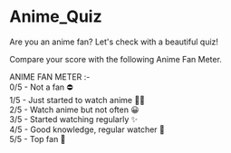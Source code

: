 # Anime_Quiz
Are you an anime fan? Let's check with a beautiful quiz!

Compare your score with the following Anime Fan Meter.

ANIME FAN METER :-  
0/5 - Not a fan ⛔  
1/5 - Just started to watch anime 🤝🏻  
2/5 - Watch anime but not often 😀  
3/5 - Started watching regularly ✨  
4/5 - Good knowledge, regular watcher 🥳  
5/5 - Top fan 👑
